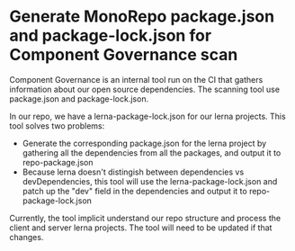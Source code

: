 # Generate MonoRepo package.json and package-lock.json for Component Governance scan

Component Governance is an internal tool run on the CI that gathers information about our
open source dependencies.  The scanning tool use package.json and package-lock.json.

In our repo, we have a lerna-package-lock.json for our lerna projects. This tool solves
two problems:

- Generate the corresponding package.json for the lerna project by gathering all the
dependencies from all the packages, and output it to repo-package.json
- Because lerna doesn't distingish between dependencies vs devDependencies, this tool
will use the lerna-package-lock.json and patch up the "dev" field in the dependencies and
output it to repo-package-lock.json

Currently, the tool implicit understand our repo structure and process the client and server
 lerna projects.  The tool will need to be updated if that changes.
